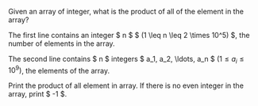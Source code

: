 Given an array of integer, what is the product of all of the element in the array?

The first line contains an integer $ n $ $ (1 \leq n \leq 2 \times 10^5) $, the number of elements in the array.

The second line contains $ n $ integers $ a_1, a_2, \ldots, a_n $ $(1 \leq a_i \leq 10^9)$, the elements of the array.

Print the product of all element in array. If there is no even integer in the array, print $ -1 $.
